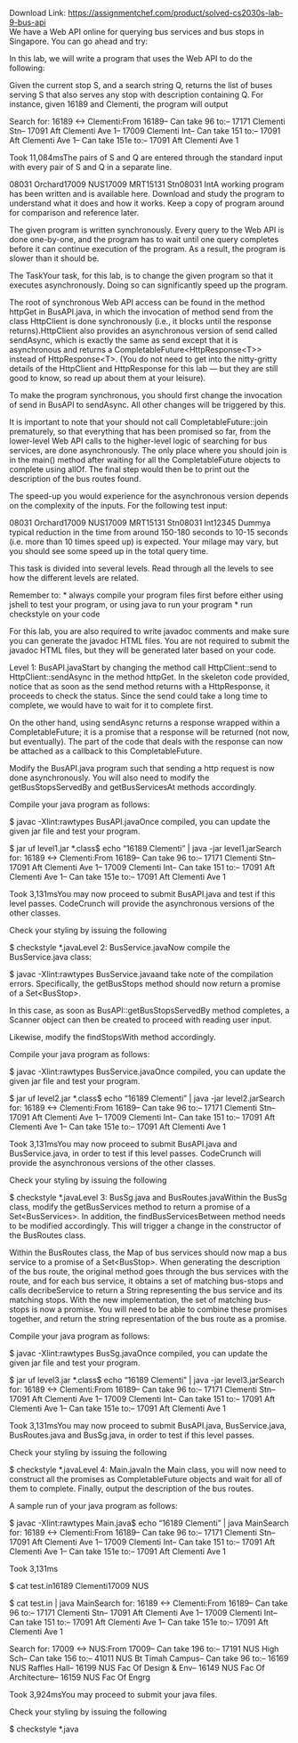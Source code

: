 Download Link: https://assignmentchef.com/product/solved-cs2030s-lab-9-bus-api
<br>
We have a Web API online for querying bus services and bus stops in Singapore. You can go ahead and try:

In this lab, we will write a program that uses the Web API to do the following:

Given the current stop S, and a search string Q, returns the list of buses serving S that also serves any stop with description containing Q. For instance, given 16189 and Clementi, the program will output

Search for: 16189 &lt;-&gt; Clementi:From 16189– Can take 96 to:– 17171 Clementi Stn– 17091 Aft Clementi Ave 1– 17009 Clementi Int– Can take 151 to:– 17091 Aft Clementi Ave 1– Can take 151e to:– 17091 Aft Clementi Ave 1

Took 11,084msThe pairs of S and Q are entered through the standard input with every pair of S and Q in a separate line.

08031 Orchard17009 NUS17009 MRT15131 Stn08031 IntA working program has been written and is available here. Download and study the program to understand what it does and how it works. Keep a copy of program around for comparison and reference later.

The given program is written synchronously. Every query to the Web API is done one-by-one, and the program has to wait until one query completes before it can continue execution of the program. As a result, the program is slower than it should be.

The TaskYour task, for this lab, is to change the given program so that it executes asynchronously. Doing so can significantly speed up the program.

The root of synchronous Web API access can be found in the method httpGet in BusAPI.java, in which the invocation of method send from the class HttpClient is done synchronously (i.e., it blocks until the response returns).HttpClient also provides an asynchronous version of send called sendAsync, which is exactly the same as send except that it is asynchronous and returns a CompletableFuture&lt;HttpResponse&lt;T&gt;&gt; instead of HttpResponse&lt;T&gt;. (You do not need to get into the nitty-gritty details of the HttpClient and HttpResponse for this lab — but they are still good to know, so read up about them at your leisure).

To make the program synchronous, you should first change the invocation of send in BusAPI to sendAsync. All other changes will be triggered by this.

It is important to note that your should not call CompletableFuture::join prematurely, so that everything that has been promised so far, from the lower-level Web API calls to the higher-level logic of searching for bus services, are done asynchronously. The only place where you should join is in the main() method after waiting for all the CompletableFuture objects to complete using allOf. The final step would then be to print out the description of the bus routes found.

The speed-up you would experience for the asynchronous version depends on the complexity of the inputs. For the following test input:

08031 Orchard17009 NUS17009 MRT15131 Stn08031 Int12345 Dummya typical reduction in the time from around 150-180 seconds to 10-15 seconds (i.e. more than 10 times speed up) is expected. Your milage may vary, but you should see some speed up in the total query time.

This task is divided into several levels. Read through all the levels to see how the different levels are related.

Remember to: * always compile your program files first before either using jshell to test your program, or using java to run your program * run checkstyle on your code

For this lab, you are also required to write javadoc comments and make sure you can generate the javadoc HTML files. You are not required to submit the javadoc HTML files, but they will be generated later based on your code.

Level 1: BusAPI.javaStart by changing the method call HttpClient::send to HttpClient::sendAsync in the method httpGet. In the skeleton code provided, notice that as soon as the send method returns with a HttpResponse, it proceeds to check the status. Since the send could take a long time to complete, we would have to wait for it to complete first.

On the other hand, using sendAsync returns a response wrapped within a CompletableFuture; it is a promise that a response will be returned (not now, but eventually). The part of the code that deals with the response can now be attached as a callback to this CompletableFuture.

Modify the BusAPI.java program such that sending a http request is now done asynchronously. You will also need to modify the getBusStopsServedBy and getBusServicesAt methods accordingly.

Compile your java program as follows:

$ javac -Xlint:rawtypes BusAPI.javaOnce compiled, you can update the given jar file and test your program.

$ jar uf level1.jar *.class$ echo “16189 Clementi” | java -jar level1.jarSearch for: 16189  &lt;-&gt; Clementi:From 16189– Can take 96 to:– 17171 Clementi Stn– 17091 Aft Clementi Ave 1– 17009 Clementi Int– Can take 151 to:– 17091 Aft Clementi Ave 1– Can take 151e to:– 17091 Aft Clementi Ave 1

Took 3,131msYou may now proceed to submit BusAPI.java and test if this level passes. CodeCrunch will provide the asynchronous versions of the other classes.

Check your styling by issuing the following

$ checkstyle *.javaLevel 2: BusService.javaNow compile the BusService.java class:

$ javac -Xlint:rawtypes BusService.javaand take note of the compilation errors. Specifically, the getBusStops method should now return a promise of a Set&lt;BusStop&gt;.

In this case, as soon as BusAPI::getBusStopsServedBy method completes, a Scanner object can then be created to proceed with reading user input.

Likewise, modify the findStopsWith method accordingly.

Compile your java program as follows:

$ javac -Xlint:rawtypes BusService.javaOnce compiled, you can update the given jar file and test your program.

$ jar uf level2.jar *.class$ echo “16189 Clementi” | java -jar level2.jarSearch for: 16189  &lt;-&gt; Clementi:From 16189– Can take 96 to:– 17171 Clementi Stn– 17091 Aft Clementi Ave 1– 17009 Clementi Int– Can take 151 to:– 17091 Aft Clementi Ave 1– Can take 151e to:– 17091 Aft Clementi Ave 1

Took 3,131msYou may now proceed to submit BusAPI.java and BusService.java, in order to test if this level passes. CodeCrunch will provide the asynchronous versions of the other classes.

Check your styling by issuing the following

$ checkstyle *.javaLevel 3: BusSg.java and BusRoutes.javaWithin the BusSg class, modify the getBusServices method to return a promise of a Set&lt;BusServices&gt;. In addition, the findBusServicesBetween method needs to be modified accordingly. This will trigger a change in the constructor of the BusRoutes class.

Within the BusRoutes class, the Map of bus services should now map a bus service to a promise of a Set&lt;BusStop&gt;. When generating the description of the bus route, the original method goes through the bus services with the route, and for each bus service, it obtains a set of matching bus-stops and calls decribeService to return a String representing the bus service and its matching stops. With the new implementation, the set of matching bus-stops is now a promise. You will need to be able to combine these promises together, and return the string representation of the bus route as a promise.

Compile your java program as follows:

$ javac -Xlint:rawtypes BusSg.javaOnce compiled, you can update the given jar file and test your program.

$ jar uf level3.jar *.class$ echo “16189 Clementi” | java -jar level3.jarSearch for: 16189  &lt;-&gt; Clementi:From 16189– Can take 96 to:– 17171 Clementi Stn– 17091 Aft Clementi Ave 1– 17009 Clementi Int– Can take 151 to:– 17091 Aft Clementi Ave 1– Can take 151e to:– 17091 Aft Clementi Ave 1

Took 3,131msYou may now proceed to submit BusAPI.java, BusService.java, BusRoutes.java and BusSg.java, in order to test if this level passes.

Check your styling by issuing the following

$ checkstyle *.javaLevel 4: Main.javaIn the Main class, you will now need to construct all the promises as CompletableFuture objects and wait for all of them to complete. Finally, output the description of the bus routes.

A sample run of your java program as follows:

$ javac -Xlint:rawtypes Main.java$ echo “16189 Clementi” | java MainSearch for: 16189  &lt;-&gt; Clementi:From 16189– Can take 96 to:– 17171 Clementi Stn– 17091 Aft Clementi Ave 1– 17009 Clementi Int– Can take 151 to:– 17091 Aft Clementi Ave 1– Can take 151e to:– 17091 Aft Clementi Ave 1

Took 3,131ms

$ cat test.in16189 Clementi17009 NUS

$ cat test.in | java MainSearch for: 16189  &lt;-&gt; Clementi:From 16189– Can take 96 to:– 17171 Clementi Stn– 17091 Aft Clementi Ave 1– 17009 Clementi Int– Can take 151 to:– 17091 Aft Clementi Ave 1– Can take 151e to:– 17091 Aft Clementi Ave 1

Search for: 17009  &lt;-&gt; NUS:From 17009– Can take 196 to:– 17191 NUS High Sch– Can take 156 to:– 41011 NUS Bt Timah Campus– Can take 96 to:– 16169 NUS Raffles Hall– 16199 NUS Fac Of Design &amp; Env– 16149 NUS Fac Of Architecture– 16159 NUS Fac Of Engrg

Took 3,924msYou may proceed to submit your java files.

Check your styling by issuing the following

$ checkstyle *.java